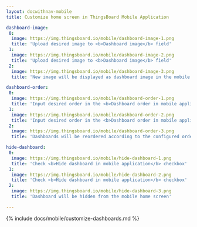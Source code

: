 ```yaml
---
layout: docwithnav-mobile
title: Customize home screen in ThingsBoard Mobile Application

dashboard-image:
 0:
  image: https://img.thingsboard.io/mobile/dashboard-image-1.png
  title: 'Upload desired image to <b>Dashboard image</b> field'
 1:
  image: https://img.thingsboard.io/mobile/dashboard-image-2.png
  title: 'Upload desired image to <b>Dashboard image</b> field'
 2:
  image: https://img.thingsboard.io/mobile/dashboard-image-3.png
  title: 'New image will be displayed as dashboard image in the mobile home screen instead of default placeholder'

dashboard-order:
 0:
  image: https://img.thingsboard.io/mobile/dashboard-order-1.png
  title: 'Input desired order in the <b>Dashboard order in mobile application</b> field'
 1:
  image: https://img.thingsboard.io/mobile/dashboard-order-2.png
  title: 'Input desired order in the <b>Dashboard order in mobile application</b> field'
 2:
  image: https://img.thingsboard.io/mobile/dashboard-order-3.png
  title: 'Dashboards will be reordered according to the configured order in the mobile home screen'

hide-dashboard:
 0:
  image: https://img.thingsboard.io/mobile/hide-dashboard-1.png
  title: 'Check <b>Hide dashboard in mobile application</b> checkbox'
 1:
  image: https://img.thingsboard.io/mobile/hide-dashboard-2.png
  title: 'Check <b>Hide dashboard in mobile application</b> checkbox'
 2:
  image: https://img.thingsboard.io/mobile/hide-dashboard-3.png
  title: 'Dashboard will be hidden from the mobile home screen'

---
```


{% include docs/mobile/customize-dashboards.md %}
